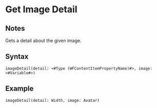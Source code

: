 # Get Image Detail
## Notes
Gets a detail about the given image.
## Syntax
```
imageDetail(detail: <#Type (WFContentItemPropertyName)#>, image: <#Variable#>)
```
## Example
```
imageDetail(detail: Width, image: Avatar)
```
